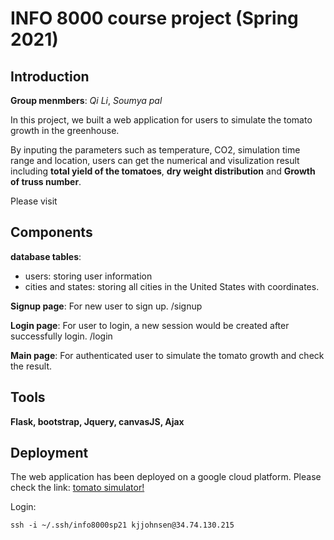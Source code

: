 # INFO 8000 course project (Spring 2021)
## Introduction
**Group menmbers**: *Qi Li*, *Soumya pal*

In this project, we built a web application for users to simulate the tomato growth in the greenhouse.

By inputing the parameters such as temperature, CO2, simulation time range and location, users can get the numerical and visulization result including **total yield of the tomatoes**, **dry weight distribution** and **Growth of truss number**.

Please visit

## Components
**database tables**:
- users: storing user information
- cities and states: storing all cities in the United States with coordinates.

**Signup page**: For new user to sign up. <url>/signup

**Login page**: For user to login, a new session would be created after successfully login. <url>/login

**Main page**: For authenticated user to simulate the tomato growth and check the result. 

## Tools
**Flask, bootstrap, Jquery, canvasJS, Ajax**

## Deployment
The web application has been deployed on a google cloud platform. Please check the link: [tomato simulator!](http://google.com)

Login:
```
ssh -i ~/.ssh/info8000sp21 kjjohnsen@34.74.130.215
```